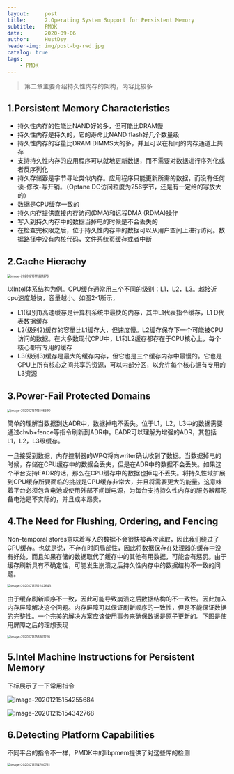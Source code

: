 ```yaml
---
layout:     post
title:      2.Operating System Support for Persistent Memory
subtitle:   PMDK
date:       2020-09-06
author:     HustDsy
header-img: img/post-bg-rwd.jpg
catalog: true
tags:
    - PMDK
---
```


> 第二章主要介绍持久性内存的架构，内容比较多

## **1.Persistent Memory Characteristics**

- 持久性内存的性能比NAND好的多，但可能比DRAM慢
- 持久性内存是持久的，它的寿命比NAND flash好几个数量级
- 持久性内存的容量比DRAM DIMMS大的多，并且可以在相同的内存通道上共存
- 支持持久性内存的应用程序可以就地更新数据，而不需要对数据进行序列化或者反序列化
- 持久存储器是字节寻址类似内存。应用程序只能更新所需的数据，而没有任何读-修改-写开销。（Optane DC访问粒度为256字节，还是有一定给的写放大的）
- 数据是CPU缓存一致的
- 持久内存提供直接内存访问(DMA)和远程DMA (RDMA)操作
- 写入到持久内存中的数据当掉电的时候是不会丢失的
- 在检查完权限之后，位于持久性内存中的数据可以从用户空间上进行访问。数据路径中没有内核代码，文件系统页缓存或者中断

## 2.Cache Hierachy

<img src="https://gitee.com/hustdsy/blog-img/raw/master/image-20201215111221276.png" alt="image-20201215111221276" style="zoom:50%;" />

以Intel体系结构为例。CPU缓存通常用三个不同的级别：L1，L2，L3。越接近cpu速度越快，容量越小。如图2-1所示，

- L1(级别1)高速缓存是计算机系统中最快的内存，其中L1代表指令缓存，L1 D代表数据缓存
- L2(级别2)缓存的容量比L1缓存大，但速度慢。L2缓存保存下一个可能被CPU访问的数据。在大多数现代CPU中，L1和L2缓存都存在于CPU核心上，每个核心都有专用的缓存
- L3(级别3)缓存是最大的缓存内存，但它也是三个缓存内存中最慢的。它也是CPU上所有核心之间共享的资源，可以内部分区，以允许每个核心拥有专用的L3资源

## 3.**Power-Fail Protected Domains**

<img src="https://gitee.com/hustdsy/blog-img/raw/master/image-20201215145146690.png" alt="image-20201215145146690" style="zoom:50%;" />

简单的理解当数据到达ADR中，数据掉电不丢失。位于L1，L2，L3中的数据需要通过clwb+fence等指令刷新到ADR中。EADR可以理解为增强的ADR，其包括L1，L2，L3级缓存。

一旦接受到数据，内存控制器的WPQ将向writer确认收到了数据。当数据掉电的时候，存储在CPU缓存中的数据会丢失，但是在ADR中的数据不会丢失。如果这个平台支持EADR的话，那么在CPU缓存中的数据也掉电不丢失。将持久性域扩展到CPU缓存所要面临的挑战是CPU缓存非常大，并且将需要更大的能量。这意味着平台必须包含电池或使用外部不间断电源，为每台支持持久性内存的服务器都配备电池是不实际的，并且成本昂贵。

## 4.The Need for Flushing, Ordering, and Fencing

Non-temporal stores意味着写入的数据不会很快被再次读取，因此我们绕过了CPU缓存。也就是说，不存在时间局部性，因此将数据保存在处理器的缓存中没有好处，而且如果存储的数据取代了缓存中的其他有用数据，可能会有惩罚。由于缓存刷新具有不确定性，可能发生崩溃之后持久性内存中的数据结构不一致的问题。

<img src="https://cdn.jsdelivr.net/gh/HustDsy/Picture/image-20201215152242643.png" alt="image-20201215152242643" style="zoom:50%;" />

由于缓存刷新顺序不一致，因此可能导致崩溃之后数据结构的不一致性。因此加入内存屏障解决这个问题。内存屏障可以保证刷新顺序的一致性，但是不能保证数据的完整性。一个完美的解决方案应该使用事务来确保数据是原子更新的。下图是使用屏障之后的理想表现

<img src="https://cdn.jsdelivr.net/gh/HustDsy/Picture/image-20201215153301226.png" alt="image-20201215153301226" style="zoom:50%;" />

## 5.Intel Machine Instructions for Persistent Memory

下标展示了一下常用指令

![image-20201215154255684](https://cdn.jsdelivr.net/gh/HustDsy/Picture/image-20201215154255684.png)

![image-20201215154342768](https://cdn.jsdelivr.net/gh/HustDsy/Picture/image-20201215154342768.png)

## 6.**Detecting Platform Capabilities**

不同平台的指令不一样，PMDK中的libpmem提供了对这些库的检测

<img src="https://cdn.jsdelivr.net/gh/HustDsy/Picture/image-20201215154700751.png" alt="image-20201215154700751" style="zoom:50%;" />

